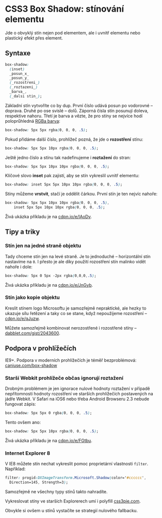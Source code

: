 CSS3 Box Shadow: stínování elementu
===================================

Jde o obvyklý stín nejen pod elementem, ale i uvnitř elementu nebo plastický efekt přes element.

Syntaxe
-------

```css
box-shadow:
  (inset)
  _posun_x_
  _posun_y_
  (_rozostreni_)
  (_roztazeni_)
  _barva_,
  (_dalsi stin_);
```

Základní stín vytvoříte co by dup. První číslo udává posun po vodorovné – doprava. Druhé po ose svislé – dolů. Záporná čísla stín posunují doleva, respektive nahoru. Třetí je barva a vězte, že pro stíny se nejvíce hodí poloprůhledná [RGBa barva](css3-rgba.md):

```css
box-shadow: 5px 5px rgba(0, 0, 0, .5);
```

Pokud přidáme další číslo, prohlížeč pozná, že jde o **rozostření** stínu:

```css
box-shadow: 5px 5px 10px rgba(0, 0, 0, .5);
```

Ještě jedno číslo a stínu tak nadefinujeme i **roztažení** do stran:

```css
box-shadow: 5px 5px 10px 10px rgba(0, 0, 0, .5);
```

Klíčové slovo **inset** pak zajistí, aby se stín vykreslil uvnitř elementu:

```css
box-shadow: inset 5px 5px 10px 10px rgba(0, 0, 0, .5);
```

Stíny můžeme **vrstvit**, stačí je oddělit čárkou. První stín je ten nejvíc nahoře:

```css
box-shadow: 5px 5px 10px 10px rgba(0, 0, 0, .5),
	inset 5px 5px 10px 10px rgba(0, 0, 0, .5);
```

Živá ukázka příkladu je na [cdpn.io/e/lAoDv](http://cdpn.io/e/lAoDv).


Tipy a triky
------------

### Stín jen na jedné straně objektu

Tady chceme stín jen na levé straně. Je to jednoduché – horizontální stín nastavíme na `0`. I přesto je ale díky použití rozostření stín malinko vidět nahoře i dole:

```css
box-shadow: 5px 0 5px -2px rgba(0,0,0,.5);
```

Živá ukázka příkladu je na [cdpn.io/e/JnGyb](http://cdpn.io/e/JnGyb).

### Stín jako kopie objektu

Kreslit stínem logo Microsoftu je samozřejmě nepraktické, ale hezky to ukazuje sílu řetězení a taky co se stane, když nepoužijeme rozostření – [cdpn.io/e/qJuzw](http://cdpn.io/e/qJuzw).

Můžete samozřejmě kombinovat nerozostřené i rozostřené stíny – [dabblet.com/gist/2043600](http://dabblet.com/gist/2043600).


Podpora v prohlížečích
----------------------

IE9+. Podpora v moderních prohlížečích je téměř bezproblémová: [caniuse.com/box-shadow](http://caniuse.com/box-shadow)

### Starší Webkit prohlížeče občas ignorují roztažení

Drobným problémem je jen ignorace nulové hodnoty roztažení v případě nepřítomnosti hodnoty rozostření ve starších prohlížečích postavených na jádře Webkit. V Safari na iOS6 nebo třeba Android Browseru 2.3 nebude fungovat zápis:

```css
box-shadow: 5px 5px 0 rgba(0, 0, 0, .5);
```

Tento ovšem ano:

```css
box-shadow: 5px 5px 10px rgba(0, 0, 0, .5);
```

Živá ukázka příkladu je na [cdpn.io/e/FGtbu](http://cdpn.io/e/FGtbu).

### Internet Explorer 8

V IE8 můžete stín nechat vykreslit pomoc proprietární vlastnosti `filter`. Například:

```css
filter: progid:DXImageTransform.Microsoft.Shadow(color='#cccccc',
  Direction=145, Strength=3);
```

Samozřejmě ne všechny typy stínů takto nahradíte.

Vykreslovat stíny ve starších Explorerech umí i polyfill [css3pie.com](http://css3pie.com/).

Obvykle si ovšem u stínů vystačíte se strategií nulového fallbacku.
